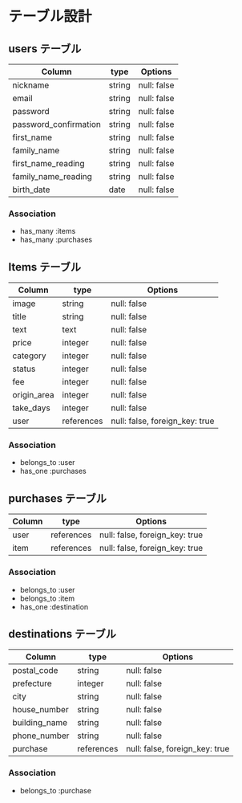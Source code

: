 
# テーブル設計

## users テーブル
| Column                | type    |   Options    |
|-----------------------|---------|--------------|
| nickname              | string  | null: false  |
| email                 | string  | null: false  |
| password              | string  | null: false  |
| password_confirmation | string  | null: false  |
| first_name            | string  | null: false  |
| family_name           | string  | null: false  |
| first_name_reading    | string  | null: false  |
| family_name_reading   | string  | null: false  |
| birth_date            | date    | null: false  |

### Association

- has_many :items
- has_many :purchases

## Items テーブル
| Column     | type       |   Options                      |
|------------|------------|--------------------------------|
| image      | string     | null: false                    |
| title      | string     | null: false                    |
| text       | text       | null: false                    |
| price      | integer    | null: false                    |
| category   | integer    | null: false                    |
| status     | integer    | null: false                    |
| fee        | integer    | null: false                    |
| origin_area| integer    | null: false                    |
| take_days  | integer    | null: false                    |
| user       | references | null: false, foreign_key: true |

### Association
- belongs_to :user
- has_one :purchases

## purchases テーブル
| Column | type       |   Options                       |
|--------|------------|---------------------------------|
| user   | references | null: false, foreign_key: true  |
| item   | references | null: false, foreign_key: true  |

### Association 
- belongs_to :user
- belongs_to :item
- has_one :destination

## destinations テーブル
| Column       | type       |   Options                       |
|--------------|------------|---------------------------------|
| postal_code  | string     | null: false                     |
| prefecture   | integer    | null: false                     |
| city         | string     | null: false                     |
| house_number | string     | null: false                     |
| building_name| string     | null: false                     |
| phone_number | string     | null: false                     | 
| purchase     | references | null: false, foreign_key: true  |

### Association
- belongs_to :purchase